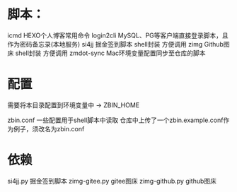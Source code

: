 # 脚本：
icmd        HEXO个人博客常用命令
login2cli   MySQL、PG等客户端直接登录脚本，且作为密码备忘录(本地服务)
si4jj       掘金签到脚本 shell封装 方便调用
zimg        Github图床 shell封装 方便调用
zmdot-sync  Mac环境变量配置同步至仓库的脚本

# 配置
需要将本目录配置到环境变量中 -> ZBIN_HOME

zbin.conf   一些配置用于shell脚本中读取 仓库中上传了一个zbin.example.conf作为例子，须改名为zbin.conf

# 依赖
si4jj.py        掘金签到脚本
zimg-gitee.py   gitee图床
zimg-github.py  github图床
